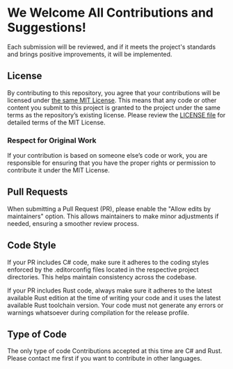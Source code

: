 # We Welcome All Contributions and Suggestions!

Each submission will be reviewed, and if it meets the project's standards and brings positive improvements, it will be implemented.

## License

By contributing to this repository, you agree that your contributions will be licensed under [the same MIT License](https://github.com/HotCakeX/Harden-Windows-Security/blob/main/LICENSE). This means that any code or other content you submit to this project is granted to the project under the same terms as the repository’s existing license. Please review the [LICENSE file](https://github.com/HotCakeX/Harden-Windows-Security/blob/main/LICENSE) for detailed terms of the MIT License.

### Respect for Original Work

If your contribution is based on someone else’s code or work, you are responsible for ensuring that you have the proper rights or permission to contribute it under the MIT License.

## Pull Requests

When submitting a Pull Request (PR), please enable the "Allow edits by maintainers" option. This allows maintainers to make minor adjustments if needed, ensuring a smoother review process.

## Code Style

If your PR includes C# code, make sure it adheres to the coding styles enforced by the .editorconfig files located in the respective project directories. This helps maintain consistency across the codebase.

If your PR includes Rust code, always make sure it adheres to the latest available Rust edition at the time of writing your code and it uses the latest available Rust toolchain version. Your code must not generate any errors or warnings whatsoever during compilation for the release profile.

## Type of Code

The only type of code Contributions accepted at this time are C# and Rust. Please contact me first if you want to contribute in other languages.
